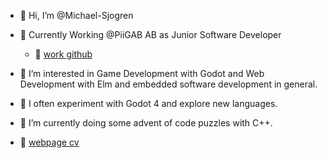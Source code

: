 - 👋  Hi, I’m @Michael-Sjogren

- 💼 Currently Working @PiiGAB AB as Junior Software Developer 
  - 🔗  [work github](https://github.com/MichaelSjogren)

- 👀  I’m interested in Game Development with Godot and Web Development with Elm and embedded software development in general.

- 🧪  I often experiment with Godot 4 and explore new languages.

- 🌱  I’m currently doing some advent of code puzzles with C++.
- 🔗  [webpage cv](https://michael-sjogren.github.io/)

<!---
Michael-Sjogren/Michael-Sjogren is a ✨ special ✨ repository because its `README.md` (this file) appears on your GitHub profile.
You can click the Preview link to take a look at your changes.
--->
